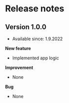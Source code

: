 # Release notes

## Version 1.0.0
- Available since: 1.9.2022

**New feature**
* Implemented app logic

**Improvement**
* None

**Bug**
* None